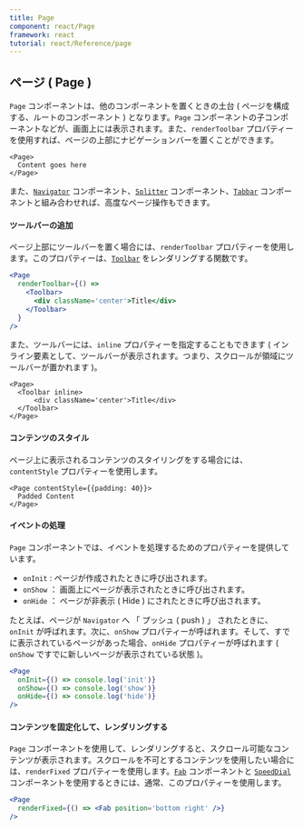 ```yaml
---
title: Page
component: react/Page
framework: react
tutorial: react/Reference/page
---
```


## ページ ( Page )

`Page` コンポーネントは、他のコンポーネントを置くときの土台 ( ページを構成する、ルートのコンポーネント ) となります。`Page` コンポーネントの子コンポーネントなどが、画面上には表示されます。また、`renderToolbar` プロパティーを使用すれば、ページの上部にナビゲーションバーを置くことができます。

```
<Page>
  Content goes here
</Page>
```

また、[`Navigator`](Navigator.html) コンポーネント、[`Splitter`](Splitter.html) コンポーネント、[`Tabbar`](Tabbar.html) コンポーネントと組み合わせれば、高度なページ操作もできます。

#### ツールバーの追加

ページ上部にツールバーを置く場合には、`renderToolbar` プロパティーを使用します。このプロパティーは、[`Toolbar`](Toolbar.html) をレンダリングする関数です。

```jsx
<Page
  renderToolbar={() =>
    <Toolbar>
      <div className='center'>Title</div>
    </Toolbar>
  }
/>
```

また、ツールバーには、`inline` プロパティーを指定することもできます ( インライン要素として、ツールバーが表示されます。つまり、スクロールが領域にツールバーが置かれます )。

```
<Page>
  <Toolbar inline>
      <div className='center'>Title</div>
  </Toolbar>
</Page>
```

#### コンテンツのスタイル

ページ上に表示されるコンテンツのスタイリングをする場合には、`contentStyle` プロパティーを使用します。

```
<Page contentStyle={{padding: 40}}>
  Padded Content
</Page>
```

#### イベントの処理

`Page` コンポーネントでは、イベントを処理するためのプロパティーを提供しています。

* `onInit` : ページが作成されたときに呼び出されます。
* `onShow` ： 画面上にページが表示されたときに呼び出されます。
* `onHide` ： ページが非表示 ( Hide ) にされたときに呼び出されます。

たとえば、ページが `Navigator` へ 「 プッシュ ( push ) 」 されたときに、`onInit` が呼ばれます。次に、`onShow` プロパティーが呼ばれます。そして、すでに表示されているページがあった場合、`onHide` プロパティーが呼ばれます ( `onShow` ですでに新しいページが表示されている状態 )。

```jsx
<Page
  onInit={() => console.log('init')}
  onShow={() => console.log('show')}
  onHide={() => console.log('hide')}
/>
```
#### コンテンツを固定化して、レンダリングする

`Page` コンポーネントを使用して、レンダリングすると、スクロール可能なコンテンツが表示されます。スクロールを不可とするコンテンツを使用したい場合には、`renderFixed` プロパティーを使用します。[`Fab`](Fab.html) コンポーネントと [`SpeedDial`](SpeedDial.html) コンポーネントを使用するときには、通常、このプロパティーを使用します。

```jsx
<Page
  renderFixed={() => <Fab position='bottom right' />}
/>
```
